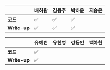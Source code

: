 |              | 배하람 | 김용주 | 박하윤 | 지승윤 |
| ------------ | ------ | ------ | ------ | ------ |
| **코드**     | :white_check_mark: | :white_check_mark: |:white_check_mark:|        |
| **Write-up** | :white_check_mark: | :white_check_mark: |:white_check_mark:|        |

|              | 유예찬 | 유한영 | 강동인 | 백하현 |
| ------------ | ------ | ------ | ------ | ------ |
| **코드**     |:white_check_mark:|        |        |        |
| **Write-up** |:white_check_mark:|        |        |        |


